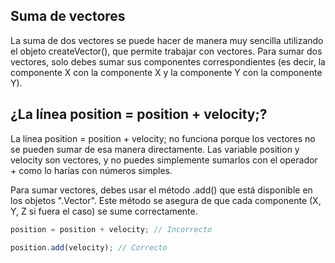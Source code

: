 ## Suma de vectores
La suma de dos vectores se puede hacer de manera muy sencilla utilizando el objeto createVector(), que permite trabajar con vectores. Para sumar dos vectores, solo debes sumar sus componentes correspondientes (es decir, la componente X con la componente X y la componente Y con la componente Y).

## ¿La línea position = position + velocity;?

La línea position = position + velocity; no funciona porque los vectores no se pueden sumar de esa manera directamente. Las variable position y velocity son vectores, y no puedes simplemente sumarlos con el operador + como lo harías con números simples.

Para sumar vectores, debes usar el método .add() que está disponible en los objetos ".Vector". Este método se asegura de que cada componente (X, Y, Z si fuera el caso) se sume correctamente.

```javascript
position = position + velocity; // Incorrecto

position.add(velocity); // Correcto
```
